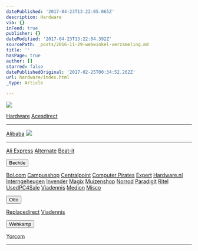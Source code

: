 ```yaml
---
datePublished: '2017-04-23T13:22:05.065Z'
description: Hardware
via: {}
inFeed: true
publisher: {}
dateModified: '2017-04-23T13:22:04.392Z'
sourcePath: _posts/2016-11-29-webwinkel-verzameling.md
title: ''
hasPage: true
author: []
starred: false
datePublishedOriginal: '2017-02-25T00:34:52.262Z'
url: hardware/index.html
_type: Article

---
```

![](https://the-grid-user-content.s3-us-west-2.amazonaws.com/ec19c922-42e0-4b92-ad52-af857f920e81.jpg)

[Hardware][0]
[Acesdirect][1]

---

[Alibaba][2]
![](https://the-grid-user-content.s3-us-west-2.amazonaws.com/d3fd5d48-d432-420c-bdde-963282aedb0f.jpg)

---

[Ali Express][3]
[Alternate][4]
[Beat-it][5]

<button data-role="cta" style="">Bechtle</button>

[Bol.com][6]
[Campusshop][7]
[Centralpoint][8]
[Computer Pirates][9]
[Expert][10]
[Hardware.nl][11]
[Interngeheugen][12]
[Invender][13]
[Magix][14]
[Muizenshop][13]
[Norrod][15]
[Paradigit][16]
[Ritel][17]
[UsedPC4Sale][18]
[Viadennis][19]
[Medion][20]
[Misco][21]

<button data-role="cta" style="">Otto</button>

[Replacedirect][22]
[Viadennis][19]

<button data-role="cta" style="">Wehkamp</button>

[Yorcom][23]

---



[0]: https://thegrid.ai/nederlandse-webwinkels/software "Software"
[1]: http://tc.tradetracker.net/?c=18080&m=12&a=133761&r=Acesdirect&u=%2F
[2]: http://tc.tradetracker.net/?c=16426&m=12&a=133761&r=Alibaba
[3]: http://tc.tradetracker.net/?c=15640&m=815289&a=133761&r=&u=
[4]: http://www.alternate.nl/tt/?tt=904_12_133761_&r=%2F
[5]: http://www.beat-it.nl/beat/?tt=16924_610437_133761_&r=
[6]: https://partnerprogramma.bol.com/click/click?p=1&t=url&s=4310&f=TXL&url=http%3A%2F%2Fwww.bol.com&name=Bol-Nedweb
[7]: http://www.campusshop.nl/tt/index.aspx?tt=23397_12_133761_Campusshop&r=%2F
[8]: http://www.centralpoint.nl/tracker/index.php?tt=534_12_133761_Ned-Web&r=%2F
[9]: http://www.computerpirates.com/tradetracker/?tt=181_12_133761_ComputerPirates&r=%2F
[10]: http://tc.tradetracker.net/?c=5515&m=12&a=133761&u=%2F
[11]: http://www.hardware.nl/tt/?tt=541_12_133761_Hardware.nl&r=%2F
[12]: http://www.interngeheugen.com/tt/?tt=2902_12_133761_Interngeheugen&r=%2F
[13]: http://www.invender.nl/ttiv/index.php?tt=352_12_133761_Invender&r=%2F
[14]: http://www.magix.com/ap/tradetracker/?tt=2074_12_133761_Magix&r=%2F
[15]: http://www.norrod.nl/tt/index.aspx?tt=23396_12_133761_Norrod&r=%2F
[16]: http://www.paradigit.nl/tt/index.aspx?tt=5043_12_133761_Paradigit&r=%2F
[17]: http://www.ritel.nl/telecom/?tt=668_12_133761_Ritel&r=%2F
[18]: http://tc.tradetracker.net/?c=20400&m=12&a=133761&r=UsedPC4sale&u=%2F
[19]: http://www.viadennis.nl/computer/?tt=15804_12_133761_Viadennis&r=%2F
[20]: http://tc.tradetracker.net/?c=3452&m=12&a=133761
[21]: http://tc.tradetracker.net/?c=5917&m=12&a=133761&r=Rapportagened.webw&u=%2F
[22]: http://www.replacedirect.nl/page/startExternal/?tt=4825_12_133761_Rapportagened.webw&r=%2F
[23]: http://www.yorcom.nl/shopping/?tt=4837_12_133761_Rapportagened.webw&r=%2F